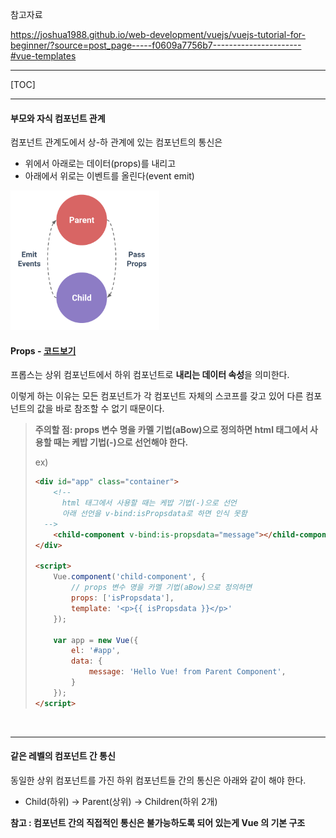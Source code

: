 참고자료

https://joshua1988.github.io/web-development/vuejs/vuejs-tutorial-for-beginner/?source=post_page-----f0609a7756b7----------------------#vue-templates

---

[TOC]

---

#### 부모와 자식 컴포넌트 관계

컴포넌트 관계도에서 상-하 관계에 있는 컴포넌트의 통신은

- 위에서 아래로는 데이터(props)를 내리고
- 아래에서 위로는 이벤트를 올린다(event emit)

![1567063035366](assets/1567063035366.png)

#### Props - [코드보기](https://github.com/jungeunlee95/vuejs/blob/master/vuejs10-컴포넌트-Props.html)

프롭스는 상위 컴포넌트에서 하위 컴포넌트로 **내리는 데이터 속성**을 의미한다. 

이렇게 하는 이유는 모든 컴포넌트가 각 컴포넌트 자체의 스코프를 갖고 있어 다른 컴포넌트의 값을 바로 참조할 수 없기 때문이다.

> **주의할 점: props 변수 명을 카멜 기법(aBow)으로 정의하면 html 태그에서 사용할 때는 케밥 기법(-)으로 선언해야 한다.**
>
> ex)
>
> ```html
> <div id="app" class="container">
>     <!--  
> 		html 태그에서 사용할 때는 케밥 기법(-)으로 선언 
> 		아래 선언을 v-bind:isPropsdata로 하면 인식 못함
> 	-->
>     <child-component v-bind:is-propsdata="message"></child-component>
> </div>
> 
> <script>
>     Vue.component('child-component', {
>         // props 변수 명을 카멜 기법(aBow)으로 정의하면
>         props: ['isPropsdata'],
>         template: '<p>{{ isPropsdata }}</p>'
>     });
> 
>     var app = new Vue({
>         el: '#app',
>         data: {
>             message: 'Hello Vue! from Parent Component',
>         }
>     });
> </script>
> ```

<br>

---

#### 같은 레벨의 컴포넌트 간 통신

동일한 상위 컴포넌트를 가진 하위 컴포넌트들 간의 통신은 아래와 같이 해야 한다.

- Child(하위) -> Parent(상위) -> Children(하위 2개)

**참고 : 컴포넌트 간의 직접적인 통신은 불가능하도록 되어 있는게 Vue 의 기본 구조**

























